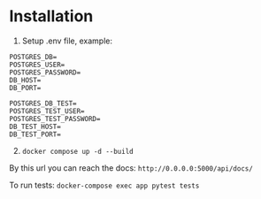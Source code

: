 # Installation

1. Setup .env file, example:
```angular2html
POSTGRES_DB=
POSTGRES_USER=
POSTGRES_PASSWORD=
DB_HOST=
DB_PORT=

POSTGRES_DB_TEST=
POSTGRES_TEST_USER=
POSTGRES_TEST_PASSWORD=
DB_TEST_HOST=
DB_TEST_PORT=
```

2. ```docker compose up -d --build```

By this url you can reach the docs: ```http://0.0.0.0:5000/api/docs/```

To run tests: ```docker-compose exec app pytest tests```